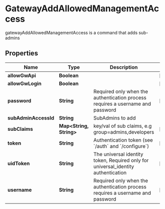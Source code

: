 

# GatewayAddAllowedManagementAccess

gatewayAddAllowedManagementAccess is a command that adds sub-admins
## Properties

Name | Type | Description | Notes
------------ | ------------- | ------------- | -------------
**allowGwApi** | **Boolean** |  |  [optional]
**allowGwLogin** | **Boolean** |  |  [optional]
**password** | **String** | Required only when the authentication process requires a username and password |  [optional]
**subAdminAccessId** | **String** | SubAdmins to add | 
**subClaims** | **Map&lt;String, String&gt;** | key/val of sub claims, e.g group&#x3D;admins,developers |  [optional]
**token** | **String** | Authentication token (see &#x60;/auth&#x60; and &#x60;/configure&#x60;) |  [optional]
**uidToken** | **String** | The universal identity token, Required only for universal_identity authentication |  [optional]
**username** | **String** | Required only when the authentication process requires a username and password |  [optional]



